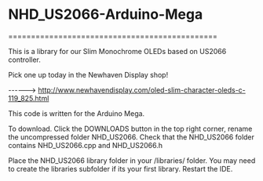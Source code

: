 # NHD_US2066-Arduino-Mega

==============================================
 
This is a library for our Slim Monochrome OLEDs based on US2066 controller.
 
 Pick one up today in the Newhaven Display shop!
 
 ------> http://www.newhavendisplay.com/oled-slim-character-oleds-c-119_825.html
 
This code is written for the Arduino Mega.
 
To download. Click the DOWNLOADS button in the top right corner, rename the uncompressed folder NHD_US2066. Check that the NHD_US2066 folder contains NHD_US2066.cpp and NHD_US2066.h

Place the NHD_US2066 library folder in your /libraries/ folder. You may need to create the libraries subfolder if its your first library. Restart the IDE.

 
